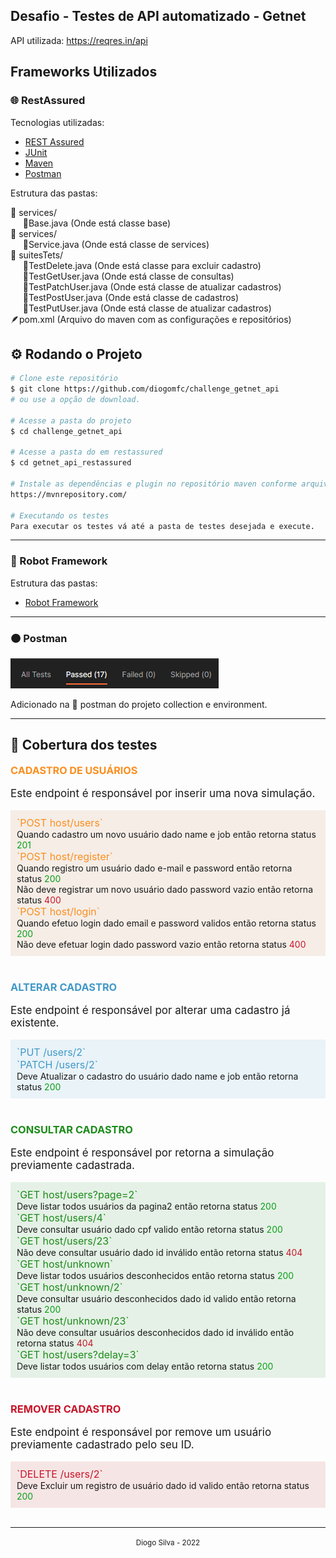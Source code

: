 <h2>Desafio - Testes de API automatizado - Getnet</h2>

API utilizada: https://reqres.in/api

## Frameworks Utilizados

### 🌐 RestAssured

Tecnologias utilizadas:

- [REST Assured](https://rest-assured.io)
- [JUnit](https://junit.org/junit4)
- [Maven](https://maven.apache.org)
- [Postman](https://www.postman.com)

Estrutura das pastas:

📂 services/</br>
&nbsp; &nbsp; &nbsp;🍵Base.java (Onde está classe base)<br>
📂 services/</br>
&nbsp; &nbsp; &nbsp;🍵Service.java (Onde está classe de services)<br>
📂 suitesTets/<br>
&nbsp; &nbsp; &nbsp;🍵TestDelete.java (Onde está classe para excluir cadastro)<br>
&nbsp; &nbsp; &nbsp;🍵TestGetUser.java (Onde está classe de consultas)<br>
&nbsp; &nbsp; &nbsp;🍵TestPatchUser.java (Onde está classe de atualizar cadastros)<br>
&nbsp; &nbsp; &nbsp;🍵TestPostUser.java (Onde está classe de cadastros)<br>
&nbsp; &nbsp; &nbsp;🍵TestPutUser.java (Onde está classe de atualizar cadastros)<br>
🪶pom.xml (Arquivo do maven com as configurações e repositórios)

## ⚙️ Rodando o Projeto

```bash
# Clone este repositório
$ git clone https://github.com/diogomfc/challenge_getnet_api
# ou use a opção de download.

# Acesse a pasta do projeto
$ cd challenge_getnet_api

# Acesse a pasta do em restassured
$ cd getnet_api_restassured

# Instale as dependências e plugin no repositório maven conforme arquivo pom.xml
https://mvnrepository.com/

# Executando os testes
Para executar os testes vá até a pasta de testes desejada e execute.

```

---

### 🤖 Robot Framework

Estrutura das pastas:

- [Robot Framework](https://robotframework.org/)

---

### 🟠 Postman

<img src="postman/result-tests.png">

Adicionado na 📂 postman do projeto collection e environment.

---

## 🧪 Cobertura dos testes

<img src="docs/txtCadastro.png">

<p style='font-size: 17px'>Este endpoint é responsável por inserir uma nova simulação.</p>
<div style='background-color: rgba(171, 103, 33, 0.1); padding: 10px'>
  <b style='font-size: 16px; color:#FA8F21; font-weight: normal'>`POST host/users`</b><br>
  Quando cadastro um novo usuário dado name e job então retorna status <b style='font-weight: normal; color:#099F18'>201</b></br>
  <b style='font-size: 16px; font-weight: normal; color:#FA8F21'>`POST host/register`</b><br>
  Quando registro um usuário dado e-mail e password então retorna status <b style='font-weight: normal; color:#099F18'>200</b></br>
  Não deve registrar um novo usuário dado password vazio então retorna status <b style='font-weight: normal; color:#C7152A'>400</b></br>
  <b style='font-size: 16px; font-weight: normal; color:#FA8F21'>`POST host/login`</b><br>
  Quando efetuo login dado email e password validos então retorna status <b style='font-weight: normal; color:#099F18'>200</b></br>
  Não deve efetuar login dado password vazio então retorna status <b style='font-weight: normal; color:#C7152A'>400</b>
</div></br>

### <b style='color:#4298C8'>ALTERAR CADASTRO</b>

<p style='font-size: 17px'>Este endpoint é responsável por alterar uma cadastro já existente.</p>
<div style='background-color: rgba(66, 152, 200, 0.1); padding: 10px'>
  <b style='font-size: 16px; color:#4298C8; font-weight: normal'>`PUT <host>/users/2`</b><br>
  <b style='font-size: 16px; color:#4298C8; font-weight: normal'>`PATCH <host>/users/2`</b><br>
  Deve Atualizar o cadastro do usuário dado name e job então retorna status <b style='font-weight: normal; color:#099F18'>200</b></br>
</div></br>

### <b style='color:#1B8B19'>CONSULTAR CADASTRO</b>

<p style='font-size: 17px'>Este endpoint é responsável por retorna a simulação previamente cadastrada.</p>
<div style='background-color: rgba(20, 134, 31, 0.1); padding: 10px'>
  <b style='font-size: 16px; color:#1B8B19; font-weight: normal'>`GET host/users?page=2`</b><br>
  Deve listar todos usuários da pagina2 então retorna status <b style='font-weight: normal; color:#099F18'>200</b></br>
  <b style='font-size: 16px; font-weight: normal; color:#1B8B19'>`GET host/users/4`</b><br>
  Deve consultar usuário dado cpf valido então retorna status <b style='font-weight: normal; color:#099F18'>200</b></br>
  <b style='font-size: 16px; font-weight: normal; color:#1B8B19'>`GET host/users/23`</b><br>
  Não deve consultar usuário dado id inválido então retorna status <b style='font-weight: normal; color:#C7152A'>404</b></br>
  <b style='font-size: 16px; color:#1B8B19; font-weight: normal'>`GET host/unknown`</b><br>
  Deve listar todos usuários desconhecidos então retorna status <b style='font-weight: normal; color:#099F18'>200</b></br>
  <b style='font-size: 16px; font-weight: normal; color:#1B8B19'>`GET host/unknown/2`</b><br>
  Deve consultar usuário desconhecidos dado id valido então retorna status <b style='font-weight: normal; color:#099F18'>200</b></br>
  <b style='font-size: 16px; font-weight: normal; color:#1B8B19'>`GET host/unknown/23`</b><br>
  Não deve consultar usuários desconhecidos dado id inválido então retorna status <b style='font-weight: normal; color:#C7152A'>404</b></br>
   <b style='font-size: 16px; font-weight: normal; color:#1B8B19'>`GET host/users?delay=3`</b><br>
  Deve listar todos usuários com delay então retorna status <b style='font-weight: normal; color:#099F18'>200</b></br>
 
</div></br>

### <b style='color:#C7152A'>REMOVER CADASTRO</b>

<p style='font-size: 17px'>Este endpoint é responsável por remove um usuário previamente cadastrado pelo seu ID.</p>
<div style='background-color: rgba(182, 22, 26, 0.1); padding: 10px'>
  <b style='font-size: 16px; color:#C7152A; font-weight: normal'>`DELETE <host>/users/2`</b><br>
  Deve Excluir um registro de usuário dado id valido então retorna status <b style='font-weight: normal; color:#099F18'>200</b></br>
</div></br>

---

<div align="center">
  <small>Diogo Silva - 2022</small>
</div>
